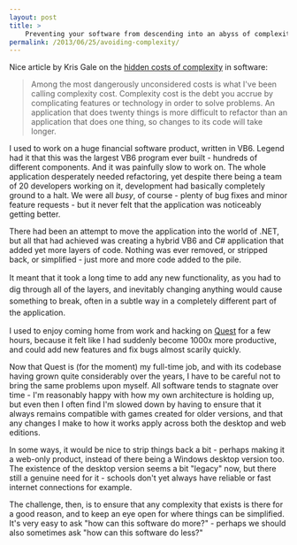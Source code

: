 ```yaml
---
layout: post
title: >
    Preventing your software from descending into an abyss of complexity
permalink: /2013/06/25/avoiding-complexity/
---
```

Nice article by Kris Gale on the <a href="http://firstround.com/article/The-one-cost-engineers-and-product-managers-dont-consider">hidden costs of complexity</a> in software:
<blockquote>Among the most dangerously unconsidered costs is what I've been calling complexity cost. Complexity cost is the debt you accrue by complicating features or technology in order to solve problems. An application that does twenty things is more difficult to refactor than an application that does one thing, so changes to its code will take longer.</blockquote>
I used to work on a huge financial software product, written in VB6. Legend had it that this was the largest VB6 program ever built - hundreds of different components. And it was painfully slow to work on. The whole application desperately needed refactoring, yet despite there being a team of 20 developers working on it, development had basically completely ground to a halt. We were all <em>busy</em>, of course - plenty of bug fixes and minor feature requests - but it never felt that the application was noticeably getting better.

There had been an attempt to move the application into the world of .NET, but all that had achieved was creating a hybrid VB6 and C# application that added yet more layers of code. Nothing was ever removed, or stripped back, or simplified - just more and more code added to the pile.

<span style="line-height:1.5;">It meant that it took a long time to add any new functionality, as you had to dig through all of the layers, and inevitably changing anything would cause something to break, often in a subtle way in a completely different part of the application.</span>

I used to enjoy coming home from work and hacking on <a href="http://quest.codeplex.com">Quest</a> for a few hours, because it felt like I had suddenly become 1000x more productive, and could add new features and fix bugs almost scarily quickly.

Now that Quest is (for the moment) my full-time job, and with its codebase having grown quite considerably over the years, I have to be careful not to bring the same problems upon myself. All software tends to stagnate over time - I'm reasonably happy with how my own architecture is holding up, but even then I often find I'm slowed down by having to ensure that it always remains compatible with games created for older versions, and that any changes I make to how it works apply across both the desktop and web editions.

In some ways, it would be nice to strip things back a bit - perhaps making it a web-only product, instead of there being a Windows desktop version too. The existence of the desktop version seems a bit "legacy" now, but there still a genuine need for it - schools don't yet always have reliable or fast internet connections for example.

The challenge, then, is to ensure that any complexity that exists is there for a good reason, and to keep an eye open for where things can be simplified. It's very easy to ask "how can this software do more?" - perhaps we should also sometimes ask "how can this software do less?"